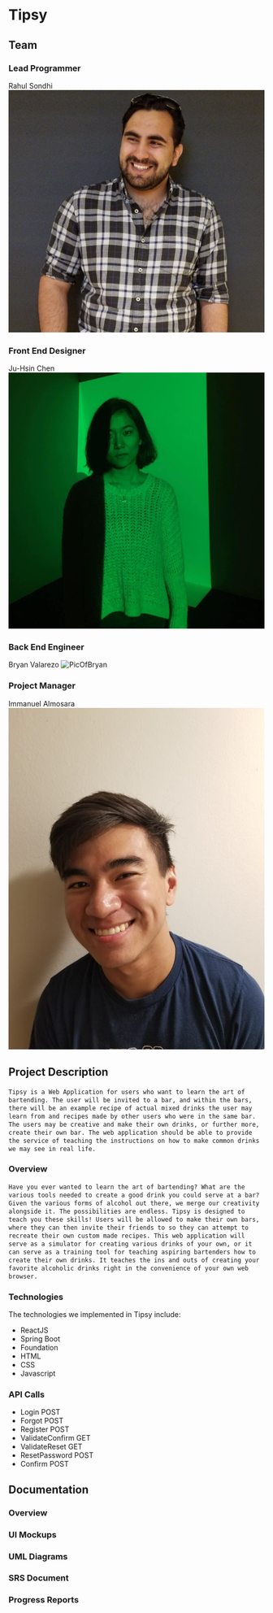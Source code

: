 # Tipsy
## Team
### Lead Programmer
Rahul Sondhi
![PicOfRahul](./Documentation/READMEAssets/rahul.jpg)
### Front End Designer
Ju-Hsin Chen
![PicOfJudy](./Documentation/READMEAssets/judy.jpg)
### Back End Engineer
Bryan Valarezo
![PicOfBryan](./Documentation/READMEAssets/bryan.jpg)
### Project Manager
Immanuel Almosara
![PicOfManny](./Documentation/READMEAssets/manny.jpg)
## Project Description
	Tipsy is a Web Application for users who want to learn the art of bartending. The user will be invited to a bar, and within the bars, there will be an example recipe of actual mixed drinks the user may learn from and recipes made by other users who were in the same bar. The users may be creative and make their own drinks, or further more, create their own bar. The web application should be able to provide the service of teaching the instructions on how to make common drinks we may see in real life.
### Overview
	Have you ever wanted to learn the art of bartending? What are the various tools needed to create a good drink you could serve at a bar? Given the various forms of alcohol out there, we merge our creativity alongside it. The possibilities are endless. Tipsy is designed to teach you these skills! Users will be allowed to make their own bars, where they can then invite their friends to so they can attempt to recreate their own custom made recipes. This web application will serve as a simulator for creating various drinks of your own, or it can serve as a training tool for teaching aspiring bartenders how to create their own drinks. It teaches the ins and outs of creating your favorite alcoholic drinks right in the convenience of your own web browser. 
### Technologies
The technologies we implemented in Tipsy include:
- ReactJS
- Spring Boot
- Foundation
- HTML
- CSS
- Javascript
### API Calls
- Login POST
- Forgot POST
- Register POST
- ValidateConfirm GET
- ValidateReset GET
- ResetPassword POST
- Confirm POST
## Documentation
### Overview
### UI Mockups
### UML Diagrams
### SRS Document
### Progress Reports
